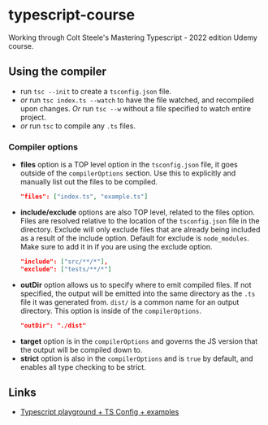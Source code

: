 # typescript-course

Working through Colt Steele's Mastering Typescript - 2022 edition Udemy course.

## Using the compiler

- run `tsc --init` to create a `tsconfig.json` file.
- _or_ run `tsc index.ts --watch` to have the file watched, and recompiled upon changes. _Or_ run `tsc --w` without a file specified to watch entire project.
- _or_ run `tsc` to compile any `.ts` files.

### Compiler options

- **files** option is a TOP level option in the `tsconfig.json` file, it goes outside of the `compilerOptions` section. Use this to explicitly and manually list out the files to be compiled.
  ```json
  "files": ["index.ts", "example.ts"]
  ```
- **include/exclude** options are also TOP level, related to the files option. Files are resolved relative to the location of the `tsconfig.json` file in the directory. Exclude will only exclude files that are already being included as a result of the include option. Default for exclude is `node_modules`. Make sure to add it in if you are using the exclude option.
  ```json
  "include": ["src/**/*"],
  "exclude": ["tests/**/*"]
  ```
- **outDir** option allows us to specify where to emit compiled files. If not specified, the output will be emitted into the same directory as the `.ts` file it was generated from. `dist/` is a common name for an output directory. This option is inside of the `compilerOptions`.
  ```json
  "outDir": "./dist"
  ```
- **target** option is in the `compilerOptions` and governs the JS version that the output will be compiled down to.
- **strict** option is also in the `compilerOptions` and is `true` by default, and enables all type checking to be strict.

## Links

- [Typescript playground + TS Config + examples](https://www.typescriptlang.org/play?#code/PTAEHUFMBsGMHsC2lQBd5oBYoCoE8AHSAZVgCcBLA1UABWgEM8BzM+AVwDsATAGiwoBnUENANQAd0gAjQRVSQAUCEmYKsTKGYUAbpGF4OY0BoadYKdJMoL+gzAzIoz3UNEiPOofEVKVqAHSKymAAmkYI7NCuqGqcANag8ABmIjQUXrFOKBJMggBcISGgoAC0oACCbvCwDKgU8JkY7p7ehCTkVDQS2E6gnPCxGcwmZqDSTgzxxWWVoASMFmgYkAAeRJTInN3ymj4d-jSCeNsMq-wuoPaOltigAKoASgAywhK7SbGQZIIz5VWCFzSeCrZagNYbChbHaxUDcCjJZLfSDbExIAgUdxkUBIursJzCFJtXydajBBCcQQ0MwAUVWDEQC0gADVHBQGNJ3KAALygABEAAkYNAMOB4GRonzFBTBPB3AERcwABS0+mM9ysygc9wASmCKhwzQ8ZC8iHFzmB7BoXzcZmY7AYzEg-Fg0HUiQ58D0Ii8fLpDKZgj5SWxfPADlQAHJhAA5SASPlBFQAeS+ZHegmdWkgR1QjgUrmkeFATjNOmGWH0KAQiGhwkuNok4uiIgMHGxCyYrA4PCCJSAA)
